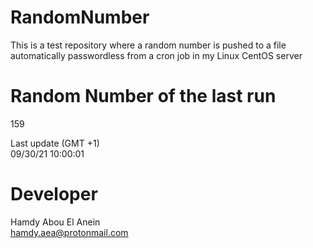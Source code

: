 # RandomNumber    
This is a test repository where a random number is pushed to a file automatically passwordless from a cron job in my Linux CentOS server    
# Random Number of the last run   
159
      
Last update (GMT +1)    
09/30/21 10:00:01
# Developer    
Hamdy Abou El Anein   
hamdy.aea@protonmail.com
